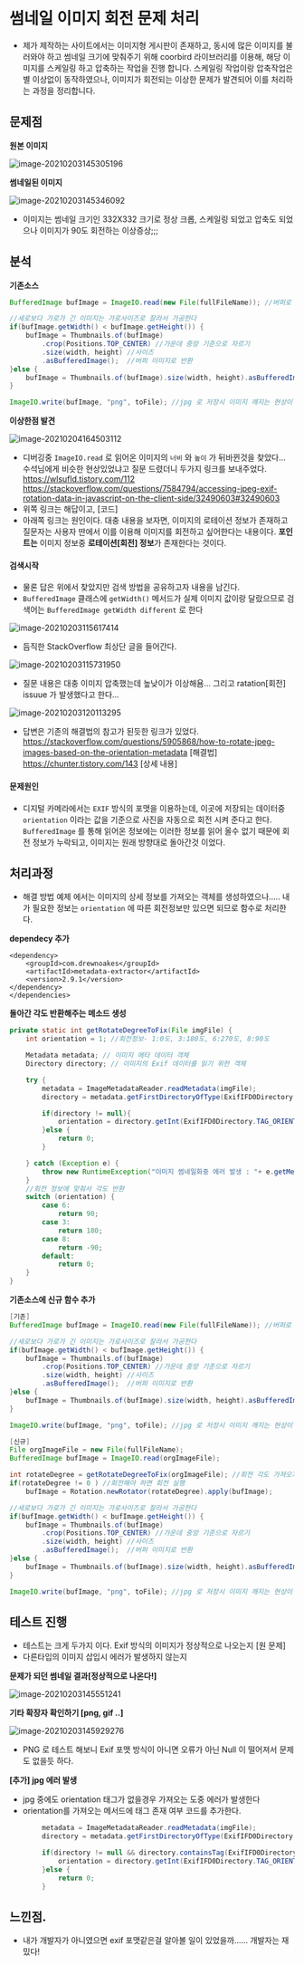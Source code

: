 # 썸네일 이미지 회전 문제 처리

* 제가 제작하는 사이트에서는 이미지형 게시판이 존재하고, 동시에 많은 이미지를 불러와야 하고 썸네일 크기에 맞춰주기 위해 coorbird 라이브러리를 이용해, 해당 이미지를 스케일링 하고 압축하는 작업을 진행 합니다. 스케일링 작업이랑 압축작업은 별 이상없이 동작하였으나, 이미지가 회전되는 이상한 문제가 발견되어 이를 처리하는 과정을 정리합니다.



## 문제점

**원본 이미지**

![image-20210203145305196](http://www.jimbae.com:59005/image/103)



**썸네일된 이미지**

![image-20210203145346092](http://www.jimbae.com:59005/image/104)

* 이미지는 썸네일 크기인 332X332 크기로 정상 크롭, 스케일링 되었고 압축도 되었으나 이미지가 90도 회전하는 이상증상;;;



## 분석

**기존소스**

```java
BufferedImage bufImage = ImageIO.read(new File(fullFileName)); //버퍼로 이미지 읽기

//세로보다 가로가 긴 이미지는 가로사이즈로 잘라서 가공한다  
if(bufImage.getWidth() < bufImage.getHeight()) {  
    bufImage = Thumbnails.of(bufImage)
        .crop(Positions.TOP_CENTER) //가운데 중앙 기준으로 자르기
        .size(width, height) //사이즈
        .asBufferedImage();  //버퍼 이미지로 반환
}else {
    bufImage = Thumbnails.of(bufImage).size(width, height).asBufferedImage();
}	

ImageIO.write(bufImage, "png", toFile); //jpg 로 저장시 이미지 깨지는 현상이 있어서 png 로 고정
```



**이상한점 발견**

![image-20210204164503112](http://www.jimbae.com:59005/image/109)

* 디버깅중 `ImageIO.read` 로 읽어온 이미지의 `너비` 와 `높이` 가 뒤바뀐것을 찾았다... 
  수석님에게 비슷한 현상있었냐고 질문 드렸더니 두가지 링크를 보내주었다.
  https://wlsufld.tistory.com/112 
  https://stackoverflow.com/questions/7584794/accessing-jpeg-exif-rotation-data-in-javascript-on-the-client-side/32490603#32490603
* 위쪽 링크는 해답이고, [코드]
* 아래쪽 링크는 원인이다. 
  대충 내용을 보자면, 이미지의 로테이션 정보가 존재하고 질문자는 사용자 딴에서 이를 이용해 이미지를 회전하고 싶어한다는 내용이다.
  **포인트는** 이미지 정보중 **로테이션[회전] 정보**가 존재한다는 것이다.



#### 검색시작

* 물론 답은 위에서 찾았지만 검색 방법을 공유하고자 내용을 남긴다.
* `BufferedImage` 클래스에 `getWidth()` 메서드가 실제 이미지 값이랑 달랐으므로 검색어는 `BufferedImage getWidth different` 로 한다

![image-20210203115617414](http://www.jimbae.com:59005/image/98)

* 듬직한 StackOverflow 최상단 글을 들어간다.

![image-20210203115731950](http://www.jimbae.com:59005/image/99)

* 질문 내용은 대충 이미지 압축했는데 높낮이가 이상해욤... 그리고 ratation[회전] issuue 가 발생했다고 한다... 

![image-20210203120113295](http://www.jimbae.com:59005/image/102)

* 답변은 기존의 해결법의 참고가 된듯한 링크가 있었다.
  https://stackoverflow.com/questions/5905868/how-to-rotate-jpeg-images-based-on-the-orientation-metadata [해결법]
  https://chunter.tistory.com/143 [상세 내용]



#### 문제원인

* 디지털 카메라에서는 `EXIF` 방식의 포맷을 이용하는데, 이곳에 저장되는 데이터중 `orientation` 이라는 값을 기준으로 사진을 자동으로 회전 시켜 준다고 한다.  `BufferedImage` 를 통해 읽어온 정보에는 이러한 정보를 읽어 올수 없기 때문에 회전 정보가 누락되고, 이미지는 원래 방향대로 돌아간것 이었다.





## 처리과정

* 해결 방법 예제 에서는 이미지의 상세 정보를 가져오는 객체를 생성하였으나..... 내가 필요한 정보는 `orientation` 에 따른 회전정보만 있으면 되므로 함수로 처리한다.
  

**dependecy 추가**

```
<dependency>
	<groupId>com.drewnoakes</groupId>
	<artifactId>metadata-extractor</artifactId>
	<version>2.9.1</version>
</dependency>
</dependencies>
```



**돌아간 각도 반환해주는 메소드 생성**

```java
private static int getRotateDegreeToFix(File imgFile) {
    int orientation = 1; //회전정보- 1:0도, 3:180도, 6:270도, 8:90도

    Metadata metadata; // 이미지 메타 데이터 객체
    Directory directory; // 이미지의 Exif 데이터를 읽기 위한 객체

    try {
        metadata = ImageMetadataReader.readMetadata(imgFile);
        directory = metadata.getFirstDirectoryOfType(ExifIFD0Directory.class);

        if(directory != null){
            orientation = directory.getInt(ExifIFD0Directory.TAG_ORIENTATION); // 회전정보
        }else {
            return 0;
        }

    } catch (Exception e) {
        throw new RuntimeException("이미지 썸네일화중 에러 발생 : "+ e.getMessage());
    }	
	//회전 정보에 맞춰서 각도 반환
    switch (orientation) {
        case 6:
            return 90;
        case 3:
            return 180;
        case 8:
            return -90;
        default:
            return 0;
    }		
}
```



**기존소스에 신규 함수 추가**

```java
[기존]
BufferedImage bufImage = ImageIO.read(new File(fullFileName)); //버퍼로 이미지 읽기

//세로보다 가로가 긴 이미지는 가로사이즈로 잘라서 가공한다  
if(bufImage.getWidth() < bufImage.getHeight()) {  
    bufImage = Thumbnails.of(bufImage)
        .crop(Positions.TOP_CENTER) //가운데 중앙 기준으로 자르기
        .size(width, height) //사이즈
        .asBufferedImage();  //버퍼 이미지로 반환
}else {
    bufImage = Thumbnails.of(bufImage).size(width, height).asBufferedImage();
}	

ImageIO.write(bufImage, "png", toFile); //jpg 로 저장시 이미지 깨지는 현상이 있어서 png 로 고정

[신규]
File orgImageFile = new File(fullFileName);
BufferedImage bufImage = ImageIO.read(orgImageFile);

int rotateDegree = getRotateDegreeToFix(orgImageFile); //회전 각도 가져오기
if(rotateDegree != 0 ) //회전해야 하면 회전 실행
    bufImage = Rotation.newRotator(rotateDegree).apply(bufImage); 

//세로보다 가로가 긴 이미지는 가로사이즈로 잘라서 가공한다  
if(bufImage.getWidth() < bufImage.getHeight()) {  
    bufImage = Thumbnails.of(bufImage)
        .crop(Positions.TOP_CENTER) //가운데 중앙 기준으로 자르기
        .size(width, height) //사이즈
        .asBufferedImage();  //버퍼 이미지로 반환
}else {
    bufImage = Thumbnails.of(bufImage).size(width, height).asBufferedImage();
}			

ImageIO.write(bufImage, "png", toFile); //jpg 로 저장시 이미지 깨지는 현상이 있어서 png 로 고정
```



## 테스트 진행

* 테스트는 크게 두가지 이다. Exif 방식의 이미지가 정상적으로 나오는지 [원 문제]
* 다른타입의 이미지 삽입시 에러가 발생하지 않는지



**문제가 되던 썸네일 결과[정상적으로 나온다!]** 

![image-20210203145551241](http://www.jimbae.com:59005/image/105)



**기타 확장자 확인하기 [png, gif ..]**

![image-20210203145929276](http://www.jimbae.com:59005/image/106)

* PNG 로 테스트 해보니 Exif 포맷 방식이 아니면 오류가 아닌 Null 이 떨어져서 문제도 없을듯 하다.



**[추가] jpg 에러 발생**

* jpg 중에도 orientation 태그가 없을경우 가져오는 도중 에러가 발생한다
* orientation를 가져오는 메서드에 태그 존재 여부 코드를 추가한다.

```java
        metadata = ImageMetadataReader.readMetadata(imgFile);
        directory = metadata.getFirstDirectoryOfType(ExifIFD0Directory.class);

        if(directory != null && directory.containsTag(ExifIFD0Directory.TAG_ORIENTATION)){ //조건 추가
            orientation = directory.getInt(ExifIFD0Directory.TAG_ORIENTATION); // 회전정보
        }else {
            return 0;
        }
```

 



## 느낀점.

* 내가 개발자가 아니였으면 exif 포맷같은걸 알아볼 일이 있었을까...... 개발자는 재밌다!